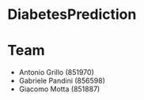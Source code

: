 # DiabetesPrediction

# Team
- Antonio Grillo (851970)
- Gabriele Pandini (856598)
- Giacomo Motta (851887)
